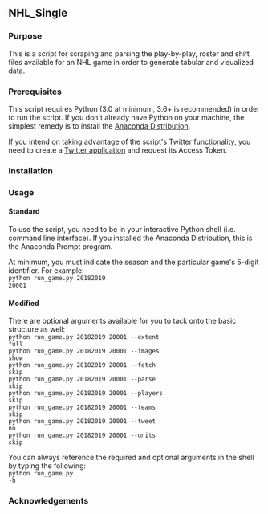 ## NHL_Single

### Purpose
This is a script for scraping and parsing the play-by-play, roster and shift files available for an NHL game in order to generate tabular and visualized data.

### Prerequisites
This script requires Python (3.0 at minimum, 3.6+ is recommended) in order to run the script. If you don't already have Python on your machine, the simplest remedy is to install the <a href="https://www.anaconda.com/distribution/">Anaconda Distribution</a>. 

If you intend on taking advantage of the script's Twitter functionality, you need to create a <a href="https://apps.twitter.com/app/new">Twitter application</a> and request its Access Token.

### Installation

### Usage

#### Standard
To use the script, you need to be in your interactive Python shell (i.e. command line interface). If you installed the Anaconda Distribution, this is the Anaconda Prompt program. 

At minimum, you must indicate the season and the particular game's 5-digit identifier. For example:<br>
<code>python run_game.py 20182019 20001</code>

#### Modified
There are optional arguments available for you to tack onto the basic structure as well:<br>
<code>python run_game.py 20182019 20001 --extent full</code><br>
<code>python run_game.py 20182019 20001 --images show</code><br>
<code>python run_game.py 20182019 20001 --fetch skip</code><br>
<code>python run_game.py 20182019 20001 --parse skip</code><br>
<code>python run_game.py 20182019 20001 --players skip</code><br>
<code>python run_game.py 20182019 20001 --teams skip</code><br>
<code>python run_game.py 20182019 20001 --tweet no</code><br>
<code>python run_game.py 20182019 20001 --units skip</code><br>

You can always reference the required and optional arguments in the shell by typing the following:<br>
<code>python run_game.py -h</code>

### Acknowledgements
